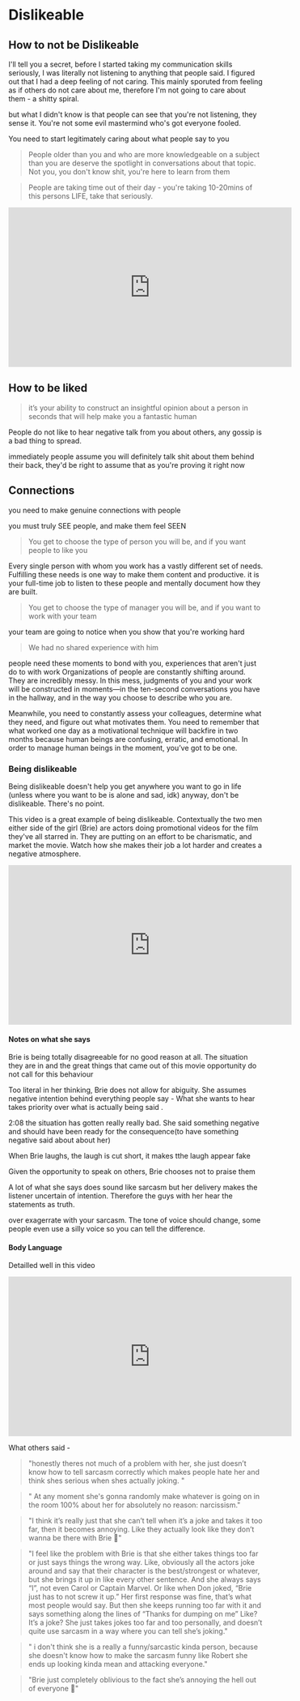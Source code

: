 # Dislikeable

## How to not be Dislikeable
I'll tell you a secret, before I started taking my communication skills seriously, I was literally not listening to anything that people said. I figured out that I had a deep feeling of not caring. This mainly sporuted from feeling as if others do not care about me, therefore I'm not going to care about them - a shitty spiral.

but what I didn't know is that people can see that you're not listening, they sense it. You're not some evil mastermind who's got everyone fooled.

You need to start legitimately caring about what people say to you

> People older than you and who are more knowledgeable on a subject than you are deserve the spotlight in conversations about that topic. Not you, you don't know shit, you're here to learn from them

> People are taking time out of their day - you're taking 10-20mins of this persons LIFE, take that seriously.

<iframe width="560" height="315" src="https://www.youtube.com/embed/-M3okllfg8c" title="YouTube video player" frameborder="0" allow="accelerometer; autoplay; clipboard-write; encrypted-media; gyroscope; picture-in-picture" allowfullscreen></iframe>

## How to be liked
> it’s your ability to construct an insightful opinion about a person in seconds that will help make you a fantastic human

People do not like to hear negative talk from you about others, any gossip is a bad thing to spread.

immediately people assume you will definitely talk shit about them behind their back, they'd be right to assume that as you're proving it right now

## Connections
you need to make genuine connections with people

you must truly SEE people, and make them feel SEEN

> You get to choose the type of person you will be, and if you want people to like you

Every single person with whom you work has a vastly different set of needs. Fulfilling these needs is one way to make them content and productive.
it is your full-time job to listen to these people and mentally document how they are built.

> You get to choose the type of manager you will be, and if you want to work with your team

your team are going to notice when you show that you're working hard

> We had no shared experience with him

people need these moments to bond with you, experiences that aren't just do to with work
Organizations of people are constantly shifting around. They are incredibly messy. In this mess, judgments of you and your work will be constructed in moments—in the ten-second conversations you have in the hallway, and in the way you choose to describe who you are.

Meanwhile, you need to constantly assess your colleagues, determine what they need, and figure out what motivates them. You need to remember that what worked one day as a motivational technique will backfire in two months because human beings are confusing, erratic, and emotional. In order to manage human beings in the moment, you’ve got to be one.

###  Being dislikeable
Being dislikeable doesn't help you get anywhere you want to go in life (unless where you want to be is alone and sad, idk) anyway, don't be dislikeable. There's no point.

This video is a great example of being dislikeable. Contextually the two men either side of the girl (Brie) are actors doing promotional videos for the film they've all starred in. They are putting on an effort to be charismatic, and market the movie. Watch how she makes their job a lot harder and creates a negative atmosphere.

<iframe width="560" height="315" src="https://www.youtube.com/embed/KZyYJPtcAfk" title="YouTube video player" frameborder="0" allow="accelerometer; autoplay; clipboard-write; encrypted-media; gyroscope; picture-in-picture" allowfullscreen></iframe>

#### Notes on what she says
Brie is being totally disagreeable for no good reason at all. The situation they are in and the great things that came out of this movie opportunity do not call for this behaviour

Too literal in her thinking, Brie does not allow for abiguity. She assumes negative intention behind everything people say - What she wants to hear takes priority over what is actually being said .

2:08 the situation has gotten really really bad. She said something negative and should have been ready for the consequence(to have something negative said about about her)

When Brie laughs, the laugh is cut short, it makes tthe laugh appear fake

Given the opportunity to speak on others, Brie chooses not to praise them

A lot of what she says does sound like sarcasm but her delivery makes the listener uncertain of intention. Therefore the guys with her hear the statements as truth.

over exagerrate with your sarcasm. The tone of voice should change, some people even use a silly voice so you can tell the difference.

####  Body Language
Detailled well in this video

<iframe width="560" height="315" src="https://www.youtube.com/embed/__sb0N5YKfg" title="YouTube video player" frameborder="0" allow="accelerometer; autoplay; clipboard-write; encrypted-media; gyroscope; picture-in-picture" allowfullscreen></iframe>

What others said -

> "honestly theres not much of a problem with her, she just doesn’t know how to tell sarcasm correctly which makes people hate her and think shes serious when shes actually joking. "

> " At any moment she's gonna randomly make whatever is going on in the room 100% about her for absolutely no reason: narcissism."

> "I think it’s really just that she can’t tell when it’s a joke and takes it too far, then it becomes annoying. Like they actually look like they don’t wanna be there with Brie 🤣"

> "I feel like the problem with Brie is that she either takes things too far or just says things the wrong way. Like, obviously all the actors joke around and say that their character is the best/strongest or whatever, but she brings it up in like every other sentence. And she always says “I”, not even Carol or Captain Marvel. Or like when Don joked, “Brie just has to not screw it up.” Her first response was fine, that’s what most people would say. But then she keeps running too far with it and says something along the lines of “Thanks for dumping on me” Like? It’s a joke? She just takes jokes too far and too personally, and doesn’t quite use sarcasm in a way where you can tell she’s joking."

> " i don't think she is a really a funny/sarcastic kinda person, because she doesn't know how to make the sarcasm funny like Robert she ends up looking kinda mean and attacking everyone."

> "Brie just completely oblivious to the fact she’s annoying the hell out of everyone 🌝"

